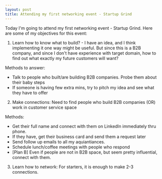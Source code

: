 ```yaml
---
layout: post
title: Attending my first networking event - Startup Grind
---
```


Today I'm going to attend my first networking event - Startup Grind. Here are some of my objectives for this event:

1. Learn how to know what to build? - I have an idea, and I think implementing it one way might be useful. But since this is a B2B company, and since I don't have experience with target domain, how to    find out what exactly my future customers will want?

 Methods to answer:
  - Talk to people who built/are building B2B companies. Probe them about their baby steps
  - If someone is having few extra mins, try to pitch my idea and see what they have to offer

2. Make connections: Need to find people who build B2B companies (OR) work in customer service space

 Methods:
   - Get their full name and connect with them on LinkedIn immediately thru phone. 
   - If they have, get their business card and send them a request later
   - Send follow up emails to all my aquiantiances.
   - Schedule lunch/coffee meetings with people who respond
   - [Plan B] Even if people are not in B2B space, but seem pretty influential, connect with them.

3. Learn how to network: For starters, it is enough to make 2-3 connections.


